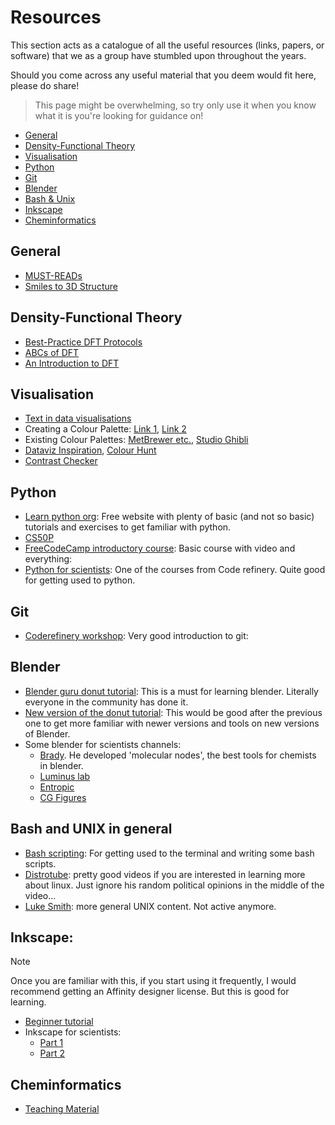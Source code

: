# Resources
This section acts as a catalogue of all the useful resources (links, papers, or software) that we as a group have stumbled upon throughout the years.

Should you come across any useful material that you deem would fit here, please do share!

> This page might be overwhelming, so try only use it when you know what it is you're looking for guidance on!

- [General](#general)
- [Density-Functional Theory](#density-functional-theory)
- [Visualisation](#visualisation)
- [Python](#python)
- [Git](#git)
- [Blender](#blender)
- [Bash & Unix](#bash-and-unix-in-general)
- [Inkscape](#inkscape)
- [Cheminformatics](#cheminformatics)

## General
- [MUST-READs](https://lists.papersapp.com/hd8fHd8QtFmO) 
- [Smiles to 3D Structure](https://www.novoprolabs.com/tools/smiles2pdb)

## Density-Functional Theory
- [Best-Practice DFT Protocols](https://onlinelibrary.wiley.com/doi/10.1002/anie.202205735)
- [ABCs of DFT](https://dft.uci.edu/doc/g1.pdf)
- [An Introduction to DFT](https://www.ch.imperial.ac.uk/harrison/Teaching/DFT_NATO.pdf)

## Visualisation
- [Text in data visualisations](https://blog.datawrapper.de/text-in-data-visualizations/)
- Creating a Colour Palette: [Link 1](https://coolors.co/), [Link 2](https://colorkit.co)
- Existing Colour Palettes: [MetBrewer etc.](https://twitter.com/Emil_Hvitfeldt/status/1582795210949423104), [Studio Ghibli](https://medium.com/@jchen001/r-ggplot2-color-palettes-inspired-by-hayao-miyazakis-animes-f2aeccce45fd)
- [Dataviz Inspiration](https://www.dataviz-inspiration.com/), [Colour Hunt](https://colorhunt.co/)
- [Contrast Checker](https://colourcontrast.cc)

## Python
- [Learn python org](https://www.learnpython.org/): Free website with plenty of basic (and not so basic) tutorials and exercises to get familiar with python.
- [CS50P](https://cs50.harvard.edu/python/2022/)
- [FreeCodeCamp introductory course](https://www.youtube.com/watch?v=rfscVS0vtbw): Basic course with video and everything: 
- [Python for scientists](https://aaltoscicomp.github.io/python-for-scicomp/): One of the courses from Code refinery. Quite good for getting used to python.

## Git
- [Coderefinery workshop](https://www.youtube.com/watch?v=GHlF1nGfz7g&list=PLpLblYHCzJACqaFsfQiCWp0Wqy6qG4iau): Very good introduction to git: 

## Blender
- [Blender guru donut tutorial](https://www.youtube.com/watch?v=TPrnSACiTJ4&list=PLexwJr_iILK7IkuhEeAYeN7aLV5AAXKa-): This is a must for learning blender. Literally everyone in the community has done it. 
- [New version of the donut tutorial](https://www.youtube.com/watch?v=nIoXOplUvAw&t=0s): This would be good after the previous one to get more familiar with newer versions and tools on new versions of Blender. 
- Some blender for scientists channels:
    - [Brady](https://www.youtube.com/@BradyJohnston). He developed 'molecular nodes', the best tools for chemists in blender.
    - [Luminus lab](https://www.youtube.com/@LuminousLab)
    - [Entropic](https://www.youtube.com/@entropic8039)
    - [CG Figures](https://www.youtube.com/@CGFigures)

## Bash and UNIX in general
- [Bash scripting](https://www.youtube.com/watch?v=oxuRxtrO2Ag&t=1343s&ab_channel=JoeCollins): For getting used to the terminal and writing some bash scripts.
- [Distrotube](https://www.youtube.com/@DistroTube): pretty good videos if you are interested in learning more about linux. Just ignore his random political opinions in the middle of the video...
- [Luke Smith](https://www.youtube.com/@LukeSmithxyz/video): more general UNIX content. Not active anymore.

## Inkscape: 

> [!NOTE]
> Once you are familiar with this, if you start using it frequently, I would recommend getting an Affinity designer license. 
> But this is good for learning. 

- [Beginner tutorial](https://www.youtube.com/watch?v=8f011wdiW7g&list=PLqazFFzUAPc5lOQwDoZ4Dw2YSXtO7lWNv&ab_channel=TJFREE)
- Inkscape for scientists:
    - [Part 1](https://www.youtube.com/watch?v=5pdWUB99k_0&list=PLLwKCHa0QD1piouX5680HCJZGcKwSA7ON&ab_channel=DrawBioMed)
    - [Part 2](https://www.youtube.com/watch?v=eyqH0IrzYLc&list=PLxtauMB7RON_2tg-mRQTuieFUr29IOKzW&ab_channel=InSearch)

## Cheminformatics
- [Teaching Material](https://github.com/Sulstice/Cheminformatics-Teaching-Material)